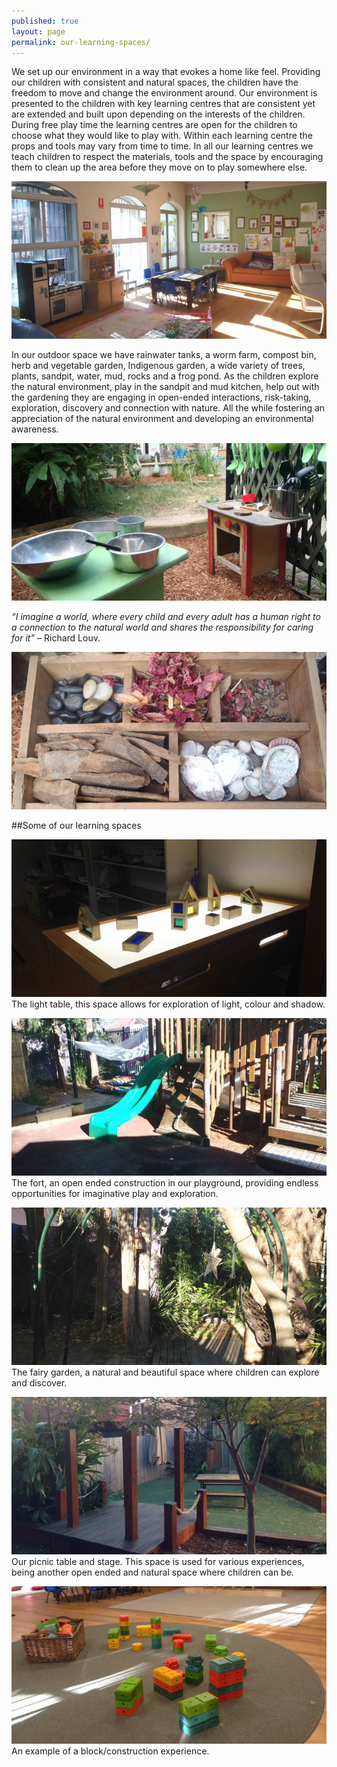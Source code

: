 ```yaml
---
published: true
layout: page
permalink: our-learning-spaces/
---
```

 
We set up our environment in a way that evokes a home like feel. Providing our children with 
consistent and natural spaces, the children have the freedom to move and change the environment 
around. Our environment is presented to the children with key learning centres that are consistent 
yet are extended and built upon depending on the interests of the children. During free play time the 
learning centres are open for the children to choose what they would like to play with. Within each 
learning centre the props and tools may vary from time to time. In all our learning centres we teach 
children to respect the materials, tools and the space by encouraging them to clean up the area 
before they move on to play somewhere else. 
 
![Photo of a Sunny Preschool room](/img/room.jpg)

 In our outdoor space we have rainwater tanks, a worm farm, compost bin, herb and vegetable 
garden, Indigenous garden, a wide variety of trees, plants, sandpit, water, mud, rocks and a frog 
pond. As the children explore the natural environment, play in the sandpit and mud kitchen, help 
out with the gardening they are engaging in open-ended interactions, risk-taking, exploration, 
discovery and connection with nature. All the while fostering an appreciation of the natural 
environment and developing an environmental awareness.

![Photo of Pots and Pans](/img/pots-pans.jpg)

 *“I imagine a world, where every child and every adult has a human right to a connection to the 
natural world and shares the responsibility for caring for it”* – Richard Louv.

![Photo of a Box of Objects](/img/box.jpg)

##Some of our learning spaces

![Our picnic table and stage](/img/light.jpg)
The light table, this space allows for exploration of light, colour and shadow. 

![Our picnic table and stage](/img/slide.jpg)
The fort, an open ended construction in our playground, providing endless opportunities for imaginative play and exploration.

![Tree](/img/tree.jpg)
The fairy garden, a natural and beautiful space where children can explore and discover.

![Our picnic table and stage](/img/equipment.jpg)
Our picnic table and stage. This space is used for various experiences, being another open ended and natural space where children can be. 

![An example of a block/construction experience](/img/blocks.jpg)
An example of a block/construction experience. 
 
 
 
 
 
 
 
 
 
 